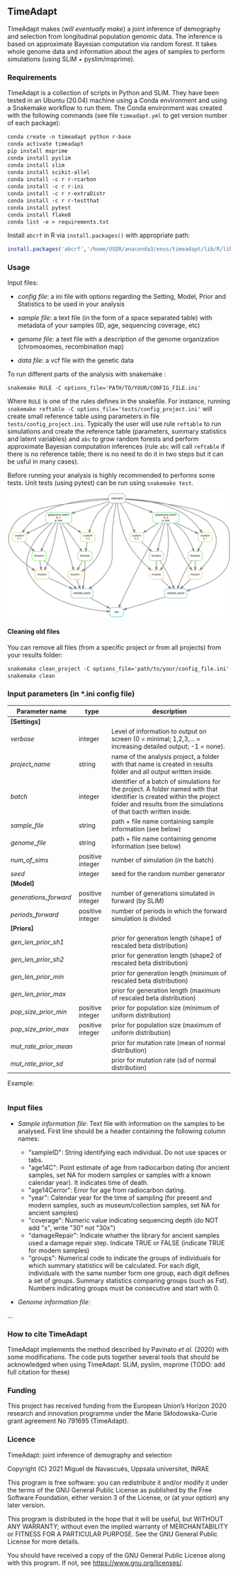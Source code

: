 ## TimeAdapt

TimeAdapt makes (*will eventually make*) a joint inference of demography and selection from longitudinal population genomic data. The inference is based on approximate Bayesian computation via random forest. It takes whole genome data and information about the ages of samples to perform simulations (using SLiM + pyslim/msprime).

### Requirements

TimeAdapt is a collection of scripts in Python and SLiM. They have been tested in an Ubuntu (20.04) machine using a Conda environment and using a Snakemake workflow to run them. The Conda environment was created with the following commands (see file `timeadapt.yml` to get version number of each package):

```shell
conda create -n timeadapt python r-base
conda activate timeadapt
pip install msprime
conda install pyslim
conda install slim
conda install scikit-allel
conda install -c r r-rcarbon
conda install -c r r-ini
conda install -c r r-extraDistr
conda install -c r r-testthat
conda install pytest
conda install flake8
conda list -e > requirements.txt
```

Install `abcrf` in R via `install.packages()` with appropriate path:

```r
install.packages('abcrf','/home/USER/anaconda3/envs/timeadapt/lib/R/library').
```

### Usage

Input files:

- *config file*: a ini file with options regarding the Setting, Model, Prior and Statistics to be used in your analysis

- *sample file*: a text file (in the form of a space separated table) with metadata of your samples (ID, age, sequencing coverage, etc)

- *genome file*: a text file with a description of the genome organization (chromosomes, recombination map)

- *data file*: a vcf file with the genetic data

To run different parts of the analysis with snakemake :

```shell
snakemake RULE -C options_file='PATH/TO/YOUR/CONFIG_FILE.ini'
```
Where `RULE` is one of the rules defines in the snakefile. For instance, running `snakemake reftable -C options_file='tests/config_project.ini'` will create small reference table using parameters in file `tests/config_project.ini`. Typically the user will use rule `reftable` to run simulations and create the reference table (parameters, summary statistics and latent variables) and `abc` to grow random forests and perform approximate Bayesian computation inferences (rule `abc` will call `reftable` if there is no reference table; there is no need to do it in two steps but it can be usful in many cases).

Before running your analysis is highly recommended to performs some tests. Unit tests (using pytest) can be run using `snakemake test`.

![Directed acyclic graph for the workflow using the test project configuration (`snakemake --dag | dot -Tsvg > workflow_dag.svg`)](workflow_dag.svg)

#### Cleaning old files

You can remove all files (from a specific project or from all projects) from your results folder:

```shell
snakemake clean_project -C options_file='path/to/your/config_file.ini'
snakemake clean
```


### Input parameters (in *.ini config file)

| Parameter name | type | description |
|---|---|---------------|
|**[Settings]**|||
| *verbose* | integer | Level of information to output on screen (0 = minimal; 1,2,3,... = increasing detailed output; -1 = none).|
| *project_name* | string | name of the analysis project, a folder with that name is created in results folder and all output written inside.|
| *batch* | integer | identifier of a batch of simulations for the project. A folder named with that identifier is created within the project folder and results from the simulations of that bacth written inside.|
| *sample_file* | string |  path + file name containing sample information (see below)|
| *genome_file* | string | path + file name containing genome information (see below)|
| *num_of_sims* | positive integer | number of simulation (in the batch)|
| *seed* | integer | seed for the random number generator |
|**[Model]**|||
| *generations_forward* | positive integer | number of generations simulated in forward (by SLiM)|
| *periods_forward* | positive integer | number of periods in which the forward simulation is divided|
|**[Priors]**|||
| *gen_len_prior_sh1* | | prior for generation length (shape1 of rescaled beta distribution)|
| *gen_len_prior_sh2*| | prior for generation length (shape2 of rescaled beta distribution)|
| *gen_len_prior_min*| | prior for generation length (minimum of rescaled beta distribution)|
| *gen_len_prior_max*| | prior for generation length (maximum of rescaled beta distribution)|
| *pop_size_prior_min* | positive integer | prior for population size (minimum of uniform distribution)|
| *pop_size_prior_max* | positive integer | prior for population size (maximum of uniform distribution)|
| *mut_rate_prior_mean* |  |prior for mutation rate (mean of normal distribution)|
| *mut_rate_prior_sd* |  | prior for mutation rate (sd of normal distribution)|

Example:

```:tests/config_project.ini

```




### Input files

- *Sample information file*: Text file with information on the samples to be analysed. First line should be a header containing the following column names:
   - "sampleID": String identifying each individual. Do not use spaces or tabs.
   - "age14C": Point estimate of age from radiocarbon dating (for ancient samples, set NA for modern samples or samples with a known calendar year). It indicates time of death.
   - "age14Cerror": Error for age from radiocarbon dating.
   - "year": Calendar year for the time of sampling (for present and modern samples, such as museum/collection samples, set NA for ancient samples)
   - "coverage": Numeric value indicating sequencing depth (do NOT add "x", write "30" not "30x")
   - "damageRepair": Indicate whather the library for ancient samples used a damage repair step. Indicate TRUE or FALSE (indicate TRUE for modern samples)
   - "groups": Numerical code to indicate the groups of individuals for which summary statistics will be calculated. For each digit, individuals with the same number form one group, each digit defines a set of groups. Summary statistics comparing groups (such as Fst). Numbers indicating groups must be consecutive and start with 0.

- *Genome information file*:

...


### How to cite TimeAdapt

TimeAdapt implements the method described by Pavinato *et al.* (2020) with some modifications. The code puts together several tools that should be acknowledged when using TimeAdapt: SLiM, pyslim, msprime (TODO: add full citation for these)


### Funding

This project has received funding from the European Union’s Horizon 2020 research and innovation programme under the Marie Skłodowska-Curie grant agreement No 791695 (TimeAdapt).

### Licence

TimeAdapt: joint inference of demography and selection

Copyright (C) 2021  Miguel de Navascués, Uppsala universitet, INRAE


This program is free software: you can redistribute it and/or modify it under the terms of the GNU General Public License as published by the Free Software Foundation, either version 3 of the License, or (at your option) any later version.


This program is distributed in the hope that it will be useful, but WITHOUT ANY WARRANTY; without even the implied warranty of MERCHANTABILITY or FITNESS FOR A PARTICULAR PURPOSE.  See the GNU General Public License for more details.


You should have received a copy of the GNU General Public License along with this program. If not, see https://www.gnu.org/licenses/.





